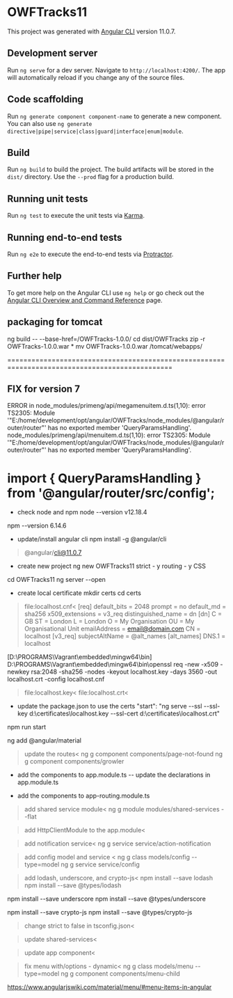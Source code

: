# OWFTracks11

This project was generated with [Angular CLI](https://github.com/angular/angular-cli) version 11.0.7.

## Development server

Run `ng serve` for a dev server. Navigate to `http://localhost:4200/`. The app will automatically reload if you change any of the source files.

## Code scaffolding

Run `ng generate component component-name` to generate a new component. You can also use `ng generate directive|pipe|service|class|guard|interface|enum|module`.

## Build

Run `ng build` to build the project. The build artifacts will be stored in the `dist/` directory. Use the `--prod` flag for a production build.

## Running unit tests

Run `ng test` to execute the unit tests via [Karma](https://karma-runner.github.io).

## Running end-to-end tests

Run `ng e2e` to execute the end-to-end tests via [Protractor](http://www.protractortest.org/).

## Further help

To get more help on the Angular CLI use `ng help` or go check out the [Angular CLI Overview and Command Reference](https://angular.io/cli) page.

## packaging for tomcat
ng build -- --base-href=/OWFTracks-1.0.0/
cd dist/OWFTracks
zip -r OWFTracks-1.0.0.war *
mv OWFTracks-1.0.0.war /tomcat/webapps/

===============================================================================================

## FIX for version 7 

ERROR in node_modules/primeng/api/megamenuitem.d.ts(1,10): error TS2305: Module '"E:/home/development/opt/angular/OWFTracks/node_modules/@angular/router/router"' has no exported member 'QueryParamsHandling'.
node_modules/primeng/api/menuitem.d.ts(1,10): error TS2305: Module '"E:/home/development/opt/angular/OWFTracks/node_modules/@angular/router/router"' has no exported member 'QueryParamsHandling'.

import { QueryParamsHandling } from '@angular/router/src/config';
===============================================================================================

- check node and npm
node --version
v12.18.4

npm --version
6.14.6

- update/install angular cli
npm install -g @angular/cli
> @angular/cli@11.0.7

- create new project
ng new OWFTracks11
strict - y
routing - y
CSS

cd OWFTracks11
ng server --open

- create local certificate
mkdir certs
cd certs

>file:localhost.cnf<
[req]
default_bits = 2048
prompt = no
default_md = sha256
x509_extensions = v3_req
distinguished_name = dn
[dn]
C = GB
ST = London
L = London
O = My Organisation
OU = My Organisational Unit
emailAddress = email@domain.com
CN = localhost
[v3_req]
subjectAltName = @alt_names
[alt_names]
DNS.1 = localhost

[D:\PROGRAMS\Vagrant\embedded\mingw64\bin]
D:\PROGRAMS\Vagrant\embedded\mingw64\bin\openssl req -new -x509 -newkey rsa:2048 -sha256 -nodes -keyout localhost.key -days 3560 -out localhost.crt -config localhost.cnf

>file:localhost.key<
>file:localhost.crt<

- update the package.json to use the certs
"start": "ng serve --ssl --ssl-key d:\\certificates\\localhost.key  --ssl-cert d:\\certificates\localhost.crt"

npm run start

ng add @angular/material

>update the routes<
ng g component components/page-not-found
ng g component components/growler

- add the components to app.module.ts
-- update the declarations in app.module.ts

- add the components to app-routing.module.ts

>add shared service module<
ng g module modules/shared-services --flat

>add HttpClientModule to the app.module<

>add notification service<
ng g service service/action-notification

>add config model and service <
ng g class models/config --type=model
ng g service service/config

>add lodash, underscore, and crypto-js<
npm install --save lodash
npm install --save @types/lodash

npm install --save underscore
npm install --save @types/underscore

npm install --save crypto-js
npm install --save @types/crypto-js
>change strict to false in tsconfig.json<

>update shared-services<

>update app component<

>fix menu with/options - dynamic<
ng g class models/menu --type=model
ng g component components/menu-child

https://www.angularjswiki.com/material/menu/#menu-items-in-angular
